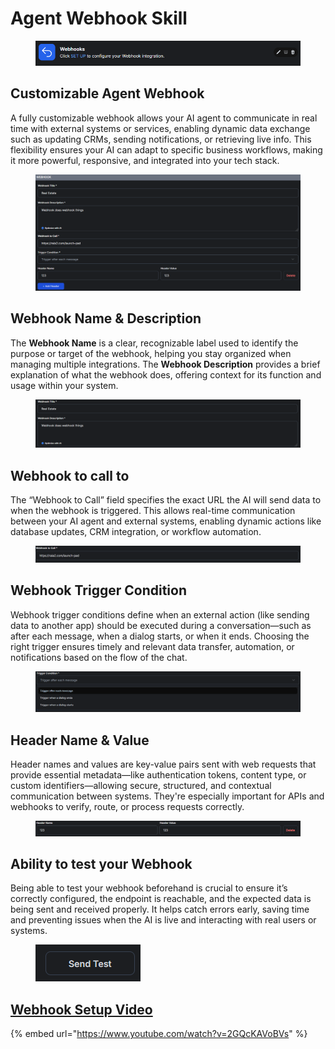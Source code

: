 # Agent Webhook Skill

<figure><img src=".gitbook/assets/image (89).png" alt=""><figcaption></figcaption></figure>

## Customizable Agent Webhook

A fully customizable webhook allows your AI agent to communicate in real time with external systems or services, enabling dynamic data exchange such as updating CRMs, sending notifications, or retrieving live info. This flexibility ensures your AI can adapt to specific business workflows, making it more powerful, responsive, and integrated into your tech stack.

<figure><img src=".gitbook/assets/image (82).png" alt=""><figcaption></figcaption></figure>

## Webhook Name & Description

The **Webhook Name** is a clear, recognizable label used to identify the purpose or target of the webhook, helping you stay organized when managing multiple integrations. The **Webhook Description** provides a brief explanation of what the webhook does, offering context for its function and usage within your system.

<figure><img src=".gitbook/assets/image (83).png" alt=""><figcaption></figcaption></figure>

## Webhook to call to

The “Webhook to Call” field specifies the exact URL the AI will send data to when the webhook is triggered. This allows real-time communication between your AI agent and external systems, enabling dynamic actions like database updates, CRM integration, or workflow automation.

<figure><img src=".gitbook/assets/image (84).png" alt=""><figcaption></figcaption></figure>

## Webhook Trigger Condition

Webhook trigger conditions define when an external action (like sending data to another app) should be executed during a conversation—such as after each message, when a dialog starts, or when it ends. Choosing the right trigger ensures timely and relevant data transfer, automation, or notifications based on the flow of the chat.

<figure><img src=".gitbook/assets/image (85).png" alt=""><figcaption></figcaption></figure>

## Header Name & Value

Header names and values are key-value pairs sent with web requests that provide essential metadata—like authentication tokens, content type, or custom identifiers—allowing secure, structured, and contextual communication between systems. They're especially important for APIs and webhooks to verify, route, or process requests correctly.

<figure><img src=".gitbook/assets/image (86).png" alt=""><figcaption></figcaption></figure>

## Ability to test your Webhook

Being able to test your webhook beforehand is crucial to ensure it’s correctly configured, the endpoint is reachable, and the expected data is being sent and received properly. It helps catch errors early, saving time and preventing issues when the AI is live and interacting with real users or systems.

<figure><img src=".gitbook/assets/image (88).png" alt=""><figcaption></figcaption></figure>

## [Webhook Setup Video](https://www.youtube.com/watch?v=2GQcKAVoBVs)

{% embed url="https://www.youtube.com/watch?v=2GQcKAVoBVs" %}
